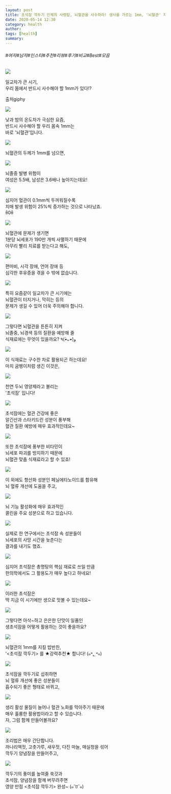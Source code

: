 ```yaml
---
layout: post
title: 초석잠 깍두기 인체의 사령탑, 뇌혈관을 사수하라! 생사를 가르는 1mm, '뇌혈관' 지키는 최고의 식재료는?
date: 2020-05-14 12:30
category: health
author: 
tags: [health]
summary: 
---
```


###### #여자#남자#인스타#추천#리뷰#후기#비교#Best#모음

  
![](https://t1.daumcdn.net/liveboard/mboon/661eec23c1e44de7ab280ec56469af73.gif)

일교차가 큰 시기,  
우리 몸에서 반드시 사수해야 할 1mm가 있다!?  

출처giphy

![](https://img1.daumcdn.net/thumb/R720x0/?fname=https%3A%2F%2Ft1.daumcdn.net%2Fliveboard%2Fmboon%2F2c73ea520cd042da9a8d09fd337e4892.png)

낮과 밤의 온도차가 극심한 요즘,  
반드시 사수해야 할 우리 몸속 1mm는  
바로 '뇌혈관'입니다.  

![](https://img1.daumcdn.net/thumb/R720x0/?fname=https%3A%2F%2Ft1.daumcdn.net%2Fliveboard%2Fmboon%2F90aa66980fb747808247da4281ab834f.png)

뇌혈관의 두께가 1mm를 넘으면,  

![](https://img1.daumcdn.net/thumb/R720x0/?fname=https%3A%2F%2Ft1.daumcdn.net%2Fliveboard%2Fmboon%2F15efd7c798f3465ebf63f648f9a63f07.png)

뇌졸중 발병 위험이  
여성은 5.5배, 남성은 3.6배나 높아지는데요!  

![](https://img1.daumcdn.net/thumb/R720x0/?fname=https%3A%2F%2Ft1.daumcdn.net%2Fliveboard%2Fmboon%2F047a2e2964f146debe13df6f2f763718.png)

심지어 혈관이 0.1mm씩 두꺼워질수록  
치매 발생 위험이 25%씩 증가하는 것으로 나타났죠.  
ꉺ0ꉺ  

![](https://img1.daumcdn.net/thumb/R720x0/?fname=https%3A%2F%2Ft1.daumcdn.net%2Fliveboard%2Fmboon%2F620bd8929892410db5b3b52e3b847ed9.png)

뇌혈관에 문제가 생기면  
1분당 뇌세포가 190만 개씩 사멸하기 때문에  
아무리 빨리 치료를 받는다고 해도,  

![](https://img1.daumcdn.net/thumb/R720x0/?fname=https%3A%2F%2Ft1.daumcdn.net%2Fliveboard%2Fmboon%2Fd19fd8a9e0984092802259493d803649.png)

편마비, 시각 장애, 언어 장애 등  
심각한 후유증을 겪을 수 밖에 없습니다.  

![](https://img1.daumcdn.net/thumb/R720x0/?fname=https%3A%2F%2Ft1.daumcdn.net%2Fliveboard%2Fmboon%2F4e2c0b18444348729180747701bcd845.png)

특히 요즘같이 일교차가 큰 시기에는  
뇌혈관이 터지거나, 막히는 등의  
문제가 생길 수 있어 더욱 주의해야 합니다.  

![](https://img1.daumcdn.net/thumb/R720x0/?fname=https%3A%2F%2Ft1.daumcdn.net%2Fliveboard%2Fmboon%2Ff2e9c93300674b928863ce2b2cb26a92.png)

그렇다면 뇌혈관을 튼튼히 지켜  
뇌졸중, 뇌경색 등의 질환을 예방해 줄  
식재료에는 무엇이 있을까요? ٩(*•̀ᴗ•́*)و  

![](https://img1.daumcdn.net/thumb/R720x0/?fname=https%3A%2F%2Ft1.daumcdn.net%2Fliveboard%2Fmboon%2Fba0c07c3ee1b4b5484fb598c366f0c6f.png)

이 식재료는 구수한 차로 활용되곤 하는데요!  
마치 굼벵이처럼 생긴 이것은,  

![](https://img1.daumcdn.net/thumb/R720x0/?fname=https%3A%2F%2Ft1.daumcdn.net%2Fliveboard%2Fmboon%2F0fab5050697745998c9b049a622253cf.png)

천연 두뇌 영양제라고 불리는  
'초석잠' 입니다!  

![](https://img1.daumcdn.net/thumb/R720x0/?fname=https%3A%2F%2Ft1.daumcdn.net%2Fliveboard%2Fmboon%2Fabbf2b374eaa4554af78a8794804fccd.png)

초석잠에는 혈관 건강에 좋은  
알긴산과 스타키드린 성분이 풍부해  
혈관 질환 예방에 매우 효과적인데요~  

![](https://img1.daumcdn.net/thumb/R720x0/?fname=https%3A%2F%2Ft1.daumcdn.net%2Fliveboard%2Fmboon%2F5c987097116b41e999b89559005954b0.png)

또한 초석잠에 풍부한 비타민이  
뇌세포 파괴를 방지하기 때문에  
뇌혈관 맞춤 식재료라고 할 수 있죠!  

![](https://img1.daumcdn.net/thumb/R720x0/?fname=https%3A%2F%2Ft1.daumcdn.net%2Fliveboard%2Fmboon%2Fa2c82c1bb55044c3a9933a98e2f99fc7.png)

이 외에도 항산화 성분인 페닐에타노이드를 함유해  
뇌 혈류 개선에 도움을 주고,  

![](https://img1.daumcdn.net/thumb/R720x0/?fname=https%3A%2F%2Ft1.daumcdn.net%2Fliveboard%2Fmboon%2F82e3e2c56cd44a4d9e64893cb924c0a7.png)

뇌 기능 활성화에 매우 효과적인  
콜린을 주요 성분으로 하고 있습니다.  

![](https://img1.daumcdn.net/thumb/R720x0/?fname=https%3A%2F%2Ft1.daumcdn.net%2Fliveboard%2Fmboon%2F8558bdf9a7e746f0bf6f947f5aa9395b.png)

실제로 한 연구에서는 초석잠 속 성분들이  
뇌세포의 사망 시간을 늦춘다는  
결과를 내기도 했죠.  

![](https://img1.daumcdn.net/thumb/R720x0/?fname=https%3A%2F%2Ft1.daumcdn.net%2Fliveboard%2Fmboon%2Feb9dd0afdb6c4324852759768f3fb5b2.png)

심지어 초석잠은 총명탕의 핵심 재료로 쓰일 만큼  
한의학에서도 그 활용도가 매우 높다고 하네요!  

![](https://t1.daumcdn.net/liveboard/mboon/76c1b07815cb43e78b2e445a5c41027b.gif)

이러한 초석잠은  
딱 지금 이 시기에만 생으로 맛볼 수 있는데요~  

![](https://img1.daumcdn.net/thumb/R720x0/?fname=https%3A%2F%2Ft1.daumcdn.net%2Fliveboard%2Fmboon%2F4b69120f41b04ce38d7f645246da3c51.png)

그렇다면 아삭~하고 은은한 단맛이 일품인  
생초석잠을 어떻게 활용하는 것이 좋을까요?  

![](https://img1.daumcdn.net/thumb/R720x0/?fname=https%3A%2F%2Ft1.daumcdn.net%2Fliveboard%2Fmboon%2F9a16b4d15399492bb94a494320084810.png)

뇌혈관의 1mm를 지킬 밥반찬,  
'<초석잠 깍두기> 를 ★강력추천★ 합니다! (๑˃؂˂๑)  

![](https://img1.daumcdn.net/thumb/R720x0/?fname=https%3A%2F%2Ft1.daumcdn.net%2Fliveboard%2Fmboon%2Fc31c4115294b489eabf89f01522bca69.png)

초석잠을 깍두기로 섭취하면  
뇌 혈류 개선에 좋은 성분들이  
흡수되기 좋은 형태로 바뀌고,  

![](https://img1.daumcdn.net/thumb/R720x0/?fname=https%3A%2F%2Ft1.daumcdn.net%2Fliveboard%2Fmboon%2F8982a175c8dd4595815e059099a133bd.png)

생리 활성 물질이 늘어나 혈관 노화를 막아주기 때문에  
매우 훌륭한 활용법이라고 할 수 있습니다.  
자, 그럼 함께 만들어볼까요?  

![](https://img1.daumcdn.net/thumb/R720x0/?fname=https%3A%2F%2Ft1.daumcdn.net%2Fliveboard%2Fmboon%2F86536c9a101b467caaae1ebf0d55f898.png)

조리법은 매우 간단합니다.  
까나리액젓, 고춧가루, 새우젓, 다진 마늘, 매실청을 섞어  
깍두기 양념장을 만들어주고,  

![](https://t1.daumcdn.net/liveboard/mboon/8cbd21f379d54451a3d96018240bb46f.gif)

깍두기의 풍미를 높여줄 쑥갓과  
초석잠, 양념장을 함께 버무려주면  
영양 만점 <초석잠 깍두기> 완성~ (๑˘ꇴ˘๑)